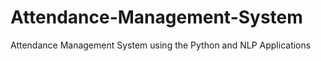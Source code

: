 # Attendance-Management-System
Attendance Management System using the Python and NLP Applications  
